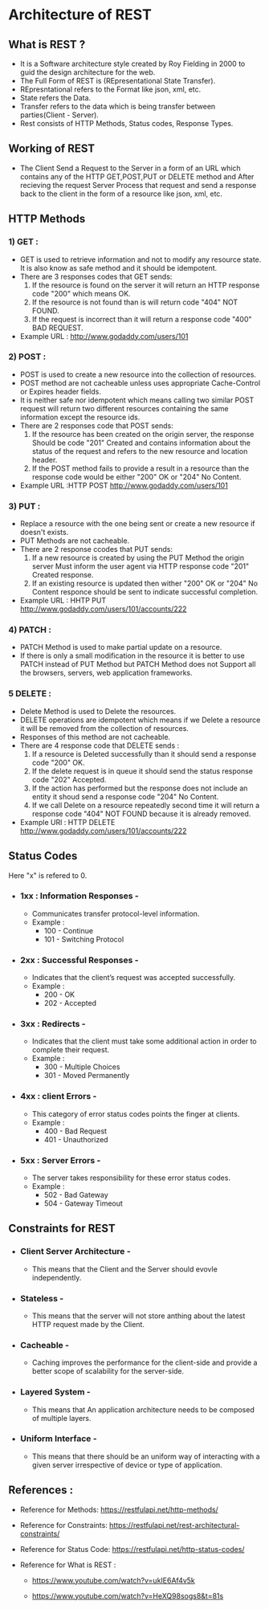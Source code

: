 # Architecture of REST

## What is REST ?

* It is a Software architecture style created by Roy Fielding in  2000 to guid the design architecture for the web.
* The Full Form of REST is (REpresentational State Transfer).
* REpresntational refers to the Format like json, xml, etc.
* State refers the Data.
* Transfer refers to the data which is being transfer between parties(Client - Server).
* Rest consists of HTTP Methods, Status codes, Response Types.

## Working of REST

* The Client Send a Request to the Server in a form of an URL which contains any of the HTTP GET,POST,PUT or DELETE method and After recieving the request Server Process that request and send a response back to the client in the form of a resource like json, xml, etc.  

## HTTP Methods

### 1) GET : 

* GET is used to retrieve information and not to modify any resource state. It is also know as safe method and it should be idempotent.
* There are 3 responses codes that GET sends:
    1) If the resource is found on the server it will return an HTTP response code "200" which means OK.
    2) If the resource is not found than is will return code "404" NOT FOUND.
    3) If the request is incorrect than it will return a response code "400" BAD REQUEST.
* Example URL : http://www.godaddy.com/users/101

### 2) POST : 

* POST is used to create a new resource into the collection of resources.
* POST method are not cacheable unless uses appropriate Cache-Control or Expires header fields.
* It is neither safe nor idempotent which means calling two similar POST request will return two different resources containing the same information except the resource ids.
* There are 2 responses code that POST sends:
    1) If the resource has been created on the origin server, the response Should be code "201" Created and contains information about the status of the request and refers to the new resource and location header.
    2) If the POST method fails to provide a result in a resource than the response code would be either "200" OK or "204" No Content.
* Example URL :HTTP POST http://www.godaddy.com/users/101

### 3) PUT :

* Replace a resource with the one being sent or create a new resource if doesn't exists.
* PUT Methods are not cacheable.
* There are 2 response ccodes that PUT sends:
    1) If a new resource is created by using the PUT Method the origin server Must inform the user agent via HTTP response code "201" Created
    response.
    2) If an existing resource is updated then wither "200"
    OK or "204" No Content responce should be sent to indicate successful completion.
* Example URL : HHTP PUT http://www.godaddy.com/users/101/accounts/222

### 4) PATCH : 

* PATCH Method is used to make partial update on a resource.
* If there is only a small modification in the resource it is better to use PATCH instead of PUT Method but PATCH Method does not Support all the browsers, servers, web application frameworks.

### 5 DELETE :

* Delete Method is used to Delete the resources.
* DELETE operations are idempotent which means if we Delete a resource it will be removed from the collection of resources.
* Responses of this method are not cacheable.
* There are 4 response code that DELETE sends :
    1) If a resource is Deleted successfully than it should send a response code "200" OK.
    2) If the delete request is in queue it should send the status response code "202" Accepted.
    3) If the action has performed but the response does not include an entity it shoud send a response code "204" No Content.
    4) If we call Delete on a resource repeatedly second time it will return a response code "404" NOT FOUND because it is already removed.
* Example URl : HTTP DELETE http://www.godaddy.com/users/101/accounts/222


## Status Codes
Here "x" is refered to 0.
* ### 1xx :  Information Responses -

    * Communicates transfer protocol-level information.
    * Example : 
        * 100 - Continue
        * 101 - Switching Protocol

* ### 2xx : Successful Responses -

    * Indicates that the client’s request was accepted successfully.
    * Example : 
        * 200 - OK
        * 202 - Accepted

* ### 3xx : Redirects -

    *  Indicates that the client must take some additional action in order to complete their request.
    * Example : 
        * 300 - Multiple Choices
        * 301 - Moved Permanently

* ### 4xx : client Errors -

    * This category of error status codes points the finger at clients.
    * Example : 
        * 400 - Bad Request
        * 401 - Unauthorized

* ### 5xx : Server Errors -

    * The server takes responsibility for these error status codes.
    * Example : 
        * 502 - Bad Gateway
        * 504 - Gateway Timeout

## Constraints for REST

* ### Client Server Architecture - 
    * This means that the Client and the Server should evovle independently.
* ### Stateless - 
    * This means that the server will not store anthing about the latest HTTP request made by the Client.
* ### Cacheable - 
    * Caching improves the performance for the client-side and provide a better scope of scalability for the server-side.
* ### Layered System -
    * This means that An application architecture needs to be composed of multiple layers.
* ### Uniform Interface -
    * This means that  there should be an uniform way of interacting with a given server irrespective of device or type of application.

## References :

* Reference for Methods: https://restfulapi.net/http-methods/
* Reference for Constraints: https://restfulapi.net/rest-architectural-constraints/
* Reference for Status Code: https://restfulapi.net/http-status-codes/
* Reference for What is REST :

    * https://www.youtube.com/watch?v=ukIE6Af4v5k

    * https://www.youtube.com/watch?v=HeXQ98sogs8&t=81s
